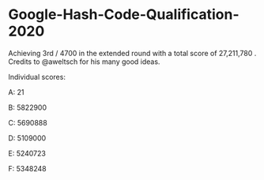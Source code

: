# Google-Hash-Code-Qualification-2020

Achieving 3rd / 4700 in the extended round with a total score of 27,211,780 . Credits to @aweltsch for his many good ideas.

Individual scores:

A: 21

B: 5822900

C: 5690888

D: 5109000

E: 5240723

F: 5348248


